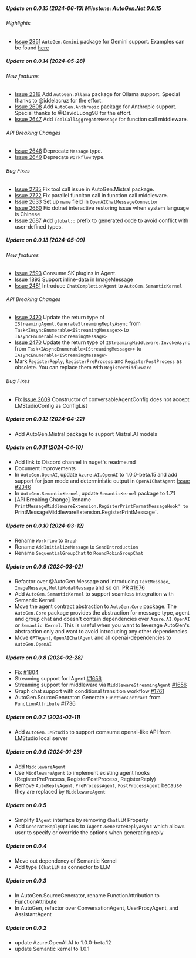 ##### Update on 0.0.15 (2024-06-13) Milestone: [AutoGen.Net 0.0.15](https://github.com/microsoft/autogen/milestone/3)

###### Highlights
- [Issue 2851](https://github.com/microsoft/autogen/issues/2851) `AutoGen.Gemini` package for Gemini support. Examples can be found [here](https://github.com/microsoft/autogen/tree/main/dotnet/sample/AutoGen.Gemini.Sample)

##### Update on 0.0.14 (2024-05-28)
###### New features
- [Issue 2319](https://github.com/microsoft/autogen/issues/2319) Add `AutoGen.Ollama` package for Ollama support. Special thanks to @iddelacruz for the effort.
- [Issue 2608](https://github.com/microsoft/autogen/issues/2608) Add `AutoGen.Anthropic` package for Anthropic support. Special thanks to @DavidLuong98 for the effort.
- [Issue 2647](https://github.com/microsoft/autogen/issues/2647) Add `ToolCallAggregateMessage` for function call middleware.

###### API Breaking Changes
- [Issue 2648](https://github.com/microsoft/autogen/issues/2648) Deprecate `Message` type.
- [Issue 2649](https://github.com/microsoft/autogen/issues/2649) Deprecate `Workflow` type.
###### Bug Fixes
- [Issue 2735](https://github.com/microsoft/autogen/issues/2735) Fix tool call issue in AutoGen.Mistral package.
- [Issue 2722](https://github.com/microsoft/autogen/issues/2722) Fix parallel funciton call in function call middleware.
- [Issue 2633](https://github.com/microsoft/autogen/issues/2633) Set up `name` field in `OpenAIChatMessageConnector`
- [Issue 2660](https://github.com/microsoft/autogen/issues/2660) Fix dotnet interactive restoring issue when system language is Chinese
- [Issue 2687](https://github.com/microsoft/autogen/issues/2687) Add `global::` prefix to generated code to avoid conflict with user-defined types. 
##### Update on 0.0.13 (2024-05-09)
###### New features
- [Issue 2593](https://github.com/microsoft/autogen/issues/2593) Consume SK plugins in Agent.
- [Issue 1893](https://github.com/microsoft/autogen/issues/1893) Support inline-data in ImageMessage
- [Issue 2481](https://github.com/microsoft/autogen/issues/2481) Introduce `ChatCompletionAgent` to `AutoGen.SemanticKernel`
###### API Breaking Changes
- [Issue 2470](https://github.com/microsoft/autogen/issues/2470) Update the return type of `IStreamingAgent.GenerateStreamingReplyAsync` from `Task<IAsyncEnumerable<IStreamingMessage>>` to `IAsyncEnumerable<IStreamingMessage>`
- [Issue 2470](https://github.com/microsoft/autogen/issues/2470) Update the return type of `IStreamingMiddleware.InvokeAsync` from `Task<IAsyncEnumerable<IStreamingMessage>>` to `IAsyncEnumerable<IStreamingMessage>`
- Mark `RegisterReply`, `RegisterPreProcess` and `RegisterPostProcess` as obsolete. You can replace them with `RegisterMiddleware`

###### Bug Fixes
- Fix [Issue 2609](https://github.com/microsoft/autogen/issues/2609) Constructor of conversableAgentConfig does not accept LMStudioConfig as ConfigList

##### Update on 0.0.12 (2024-04-22)
- Add AutoGen.Mistral package to support Mistral.AI models
##### Update on 0.0.11 (2024-04-10)
- Add link to Discord channel in nuget's readme.md
- Document improvements
- In `AutoGen.OpenAI`, update `Azure.AI.OpenAI` to 1.0.0-beta.15 and add support for json mode and deterministic output in `OpenAIChatAgent` [Issue #2346](https://github.com/microsoft/autogen/issues/2346)
- In `AutoGen.SemanticKernel`, update `SemanticKernel` package to 1.7.1
- [API Breaking Change] Rename `PrintMessageMiddlewareExtension.RegisterPrintFormatMessageHook' to `PrintMessageMiddlewareExtension.RegisterPrintMessage`.
##### Update on 0.0.10 (2024-03-12)
- Rename `Workflow` to `Graph`
- Rename `AddInitializeMessage` to `SendIntroduction`
- Rename `SequentialGroupChat` to `RoundRobinGroupChat`
##### Update on 0.0.9 (2024-03-02)
- Refactor over @AutoGen.Message and introducing `TextMessage`, `ImageMessage`, `MultiModalMessage` and so on. PR [#1676](https://github.com/microsoft/autogen/pull/1676)
- Add `AutoGen.SemanticKernel` to support seamless integration with Semantic Kernel
- Move the agent contract abstraction to `AutoGen.Core` package. The `AutoGen.Core` package provides the abstraction for message type, agent and group chat and doesn't contain dependencies over `Azure.AI.OpenAI` or `Semantic Kernel`. This is useful when you want to leverage AutoGen's abstraction only and want to avoid introducing any other dependencies.
- Move `GPTAgent`, `OpenAIChatAgent` and all openai-dependencies to `AutoGen.OpenAI`
##### Update on 0.0.8 (2024-02-28)
- Fix [#1804](https://github.com/microsoft/autogen/pull/1804)
- Streaming support for IAgent [#1656](https://github.com/microsoft/autogen/pull/1656)
- Streaming support for middleware via `MiddlewareStreamingAgent` [#1656](https://github.com/microsoft/autogen/pull/1656)
- Graph chat support with conditional transition workflow [#1761](https://github.com/microsoft/autogen/pull/1761)
- AutoGen.SourceGenerator: Generate `FunctionContract` from `FunctionAttribute` [#1736](https://github.com/microsoft/autogen/pull/1736)
##### Update on 0.0.7 (2024-02-11)
- Add `AutoGen.LMStudio` to support comsume openai-like API from LMStudio local server
##### Update on 0.0.6 (2024-01-23)
- Add `MiddlewareAgent`
- Use `MiddlewareAgent` to implement existing agent hooks (RegisterPreProcess, RegisterPostProcess, RegisterReply)
- Remove `AutoReplyAgent`, `PreProcessAgent`, `PostProcessAgent` because they are replaced by `MiddlewareAgent`
##### Update on 0.0.5
- Simplify `IAgent` interface by removing `ChatLLM` Property
- Add `GenerateReplyOptions` to `IAgent.GenerateReplyAsync` which allows user to specify or override the options when generating reply

##### Update on 0.0.4
- Move out dependency of Semantic Kernel
- Add type `IChatLLM` as connector to LLM

##### Update on 0.0.3
- In AutoGen.SourceGenerator, rename FunctionAttribution to FunctionAttribute
- In AutoGen, refactor over ConversationAgent, UserProxyAgent, and AssistantAgent

##### Update on 0.0.2
- update Azure.OpenAI.AI to 1.0.0-beta.12
- update Semantic kernel to 1.0.1